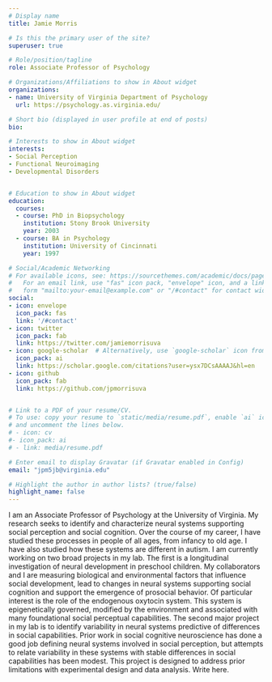 ```yaml
---
# Display name
title: Jamie Morris

# Is this the primary user of the site?
superuser: true

# Role/position/tagline
role: Associate Professor of Psychology 

# Organizations/Affiliations to show in About widget
organizations:
- name: University of Virginia Department of Psychology 
  url: https://psychology.as.virginia.edu/

# Short bio (displayed in user profile at end of posts)
bio: 

# Interests to show in About widget
interests:
- Social Perception
- Functional Neuroimaging
- Developmental Disorders


# Education to show in About widget
education:
  courses:
  - course: PhD in Biopsychology 
    institution: Stony Brook University 
    year: 2003
  - course: BA in Psychology 
    institution: University of Cincinnati 
    year: 1997

# Social/Academic Networking
# For available icons, see: https://sourcethemes.com/academic/docs/page-builder/#icons
#   For an email link, use "fas" icon pack, "envelope" icon, and a link in the
#   form "mailto:your-email@example.com" or "/#contact" for contact widget.
social:
- icon: envelope
  icon_pack: fas
  link: '/#contact'
- icon: twitter
  icon_pack: fab
  link: https://twitter.com/jamiemorrisuva
- icon: google-scholar  # Alternatively, use `google-scholar` icon from `ai` icon pack
  icon_pack: ai
  link: https://scholar.google.com/citations?user=ysx7DCsAAAAJ&hl=en
- icon: github
  icon_pack: fab
  link: https://github.com/jpmorrisuva


# Link to a PDF of your resume/CV.
# To use: copy your resume to `static/media/resume.pdf`, enable `ai` icons in `params.toml`, 
# and uncomment the lines below.
# - icon: cv
#- icon_pack: ai
# - link: media/resume.pdf

# Enter email to display Gravatar (if Gravatar enabled in Config)
email: "jpm5jb@virginia.edu"

# Highlight the author in author lists? (true/false)
highlight_name: false
---
```


I am an Associate Professor of Psychology at the University of Virginia. My research seeks to identify and characterize neural systems supporting social perception and social cognition. Over the course of my career, I have studied these processes in people of all ages, from infancy to old age. I have also studied how these systems are different in autism. I am currently working on two broad projects in my lab. The first is a longitudinal investigation of neural development in preschool children. My collaborators and I are measuring biological and environmental factors that influence social development, lead to changes in neural systems supporting social cognition and support the emergence of prosocial behavior. Of particular interest is the role of the endogenous oxytocin system. This system is epigenetically governed, modified by the environment and associated with many foundational social perceptual capabilities. The second major project in my lab is to identify variability in neural systems predictive of differences in social capabilities. Prior work in social cognitive neuroscience has done a good job defining neural systems involved in social perception, but attempts to relate variability in these systems with stable differences in social capabilities has been modest. This project is designed to address prior limitations with experimental design and data analysis. Write here.





